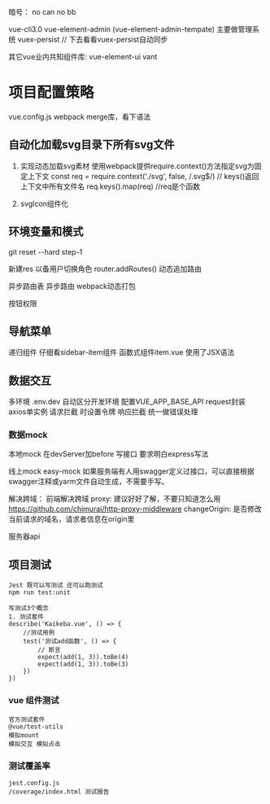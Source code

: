 暗号： no can no bb

vue-cli3.0
vue-element-admin (vue-element-admin-tempate) 主要做管理系统
vuex-persist // 下去看看vuex-persist自动同步

其它vue业内共知组件库:
vue-element-ui
vant

# 项目配置策略
vue.config.js
webpack merge库，看下语法


## 自动化加载svg目录下所有svg文件
1. 实现动态加载svg素材
使用webpack提供require.context()方法指定svg为固定上下文
const req = require.context('./svg', false, /\.svg$/)
// keys()返回上下文中所有文件名
req.keys().map(req) //req是个函数

2. svgIcon组件化



## 环境变量和模式



git reset --hard step-1


新建res 以备用户切换角色
router.addRoutes() 动态追加路由

异步路由表
异步路由 webpack动态打包


按钮权限

## 导航菜单
递归组件
仔细看sidebar-item组件
函数式组件item.vue 使用了JSX语法

## 数据交互
多环境
.env.dev
自动区分开发环境 配置VUE_APP_BASE_API
request封装
axios单实例 
请求拦截 时设置令牌
响应拦截 统一做错误处理

### 数据mock
本地mock 
    在devServer加before 写接口
    要求明白express写法

线上mock
    easy-mock
    如果服务端有人用swagger定义过接口，可以直接根据swagger注释或yarm文件自动生成，不需要手写。

解决跨域：
    前端解决跨域
    proxy: 
    建议好好了解，不要只知道怎么用
    https://github.com/chimurai/http-proxy-middleware
    changeOrigin: 是否修改当前请求的域名，请求者信息在origin里

服务器api


## 项目测试
    Jest 既可以写测试 还可以跑测试
    npm run test:unit

    写测试3个概念
    1. 测试套件
    describe('Kaikeba.vue', () => {
        //测试用例
        test('测试add函数', () => {
            // 断言
            expect(add(1, 3)).toBe(4)
            expect(add(1, 3)).toBe(3)
        })
    })

### vue 组件测试
    官方测试套件
    @vue/test-utils
    模拟mount
    模拟交互 模拟点击

### 测试覆盖率
    jest.config.js
    /coverage/index.html 测试报告
        


